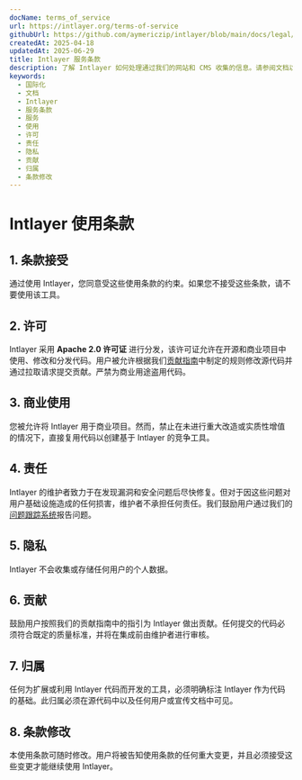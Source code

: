 ```yaml
---
docName: terms_of_service
url: https://intlayer.org/terms-of-service
githubUrl: https://github.com/aymericzip/intlayer/blob/main/docs/legal/zh/terms_of_service.md
createdAt: 2025-04-18
updatedAt: 2025-06-29
title: Intlayer 服务条款
description: 了解 Intlayer 如何处理通过我们的网站和 CMS 收集的信息。请参阅文档以了解不同的格式和使用案例。
keywords:
  - 国际化
  - 文档
  - Intlayer
  - 服务条款
  - 服务
  - 使用
  - 许可
  - 责任
  - 隐私
  - 贡献
  - 归属
  - 条款修改
---
```


# Intlayer 使用条款

## 1. 条款接受

通过使用 Intlayer，您同意受这些使用条款的约束。如果您不接受这些条款，请不要使用该工具。

## 2. 许可

Intlayer 采用 **Apache 2.0 许可证** 进行分发，该许可证允许在开源和商业项目中使用、修改和分发代码。用户被允许根据我们[贡献指南](https://github.com/aymericzip/intlayer/blob/main/CONTRIBUTING.md)中制定的规则修改源代码并通过拉取请求提交贡献。严禁为商业用途盗用代码。

## 3. 商业使用

您被允许将 Intlayer 用于商业项目。然而，禁止在未进行重大改造或实质性增值的情况下，直接复用代码以创建基于 Intlayer 的竞争工具。

## 4. 责任

Intlayer 的维护者致力于在发现漏洞和安全问题后尽快修复。但对于因这些问题对用户基础设施造成的任何损害，维护者不承担任何责任。我们鼓励用户通过我们的[问题跟踪系统](https://github.com/aymericzip/intlayer/issues)报告问题。

## 5. 隐私

Intlayer 不会收集或存储任何用户的个人数据。

## 6. 贡献

鼓励用户按照我们的贡献指南中的指引为 Intlayer 做出贡献。任何提交的代码必须符合既定的质量标准，并将在集成前由维护者进行审核。

## 7. 归属

任何为扩展或利用 Intlayer 代码而开发的工具，必须明确标注 Intlayer 作为代码的基础。此归属必须在源代码中以及任何用户或宣传文档中可见。

## 8. 条款修改

本使用条款可随时修改。用户将被告知使用条款的任何重大变更，并且必须接受这些变更才能继续使用 Intlayer。

